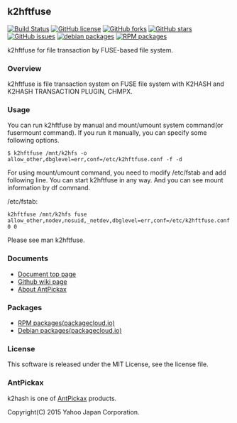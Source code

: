 k2hftfuse
---------
[![Build Status](https://travis-ci.org/yahoojapan/k2hftfuse.svg?branch=master)](https://travis-ci.org/yahoojapan/k2hftfuse)
[![GitHub license](https://img.shields.io/badge/license-MIT-blue.svg)](https://raw.githubusercontent.com/yahoojapan/k2hftfuse/master/COPYING)
[![GitHub forks](https://img.shields.io/github/forks/yahoojapan/k2hftfuse.svg)](https://github.com/yahoojapan/k2hftfuse/network)
[![GitHub stars](https://img.shields.io/github/stars/yahoojapan/k2hftfuse.svg)](https://github.com/yahoojapan/k2hftfuse/stargazers)
[![GitHub issues](https://img.shields.io/github/issues/yahoojapan/k2hftfuse.svg)](https://github.com/yahoojapan/k2hftfuse/issues)
[![debian packages](https://img.shields.io/badge/deb-packagecloud.io-844fec.svg)](https://packagecloud.io/antpickax/stable)
[![RPM packages](https://img.shields.io/badge/rpm-packagecloud.io-844fec.svg)](https://packagecloud.io/antpickax/stable)

k2hftfuse for file transaction by FUSE-based file system.

### Overview
k2hftfuse is file transaction system on FUSE file system with K2HASH and
K2HASH TRANSACTION PLUGIN, CHMPX.

### Usage
You can run k2hftfuse by manual and mount/umount system command(or fusermount command).
If you run it manually, you can specify some following options.
```
$ k2hftfuse /mnt/k2hfs -o allow_other,dbglevel=err,conf=/etc/k2hftfuse.conf -f -d
```

For using mount/umount command, you need to modify /etc/fstab and add following line.
You can start k2hftfuse in any way. And you can see mount information by df command.

/etc/fstab:
```
k2hftfuse /mnt/k2hfs fuse allow_other,nodev,nosuid,_netdev,dbglevel=err,conf=/etc/k2hftfuse.conf 0 0
```

Please see man k2hftfuse.

### Documents
  - [Document top page](https://k2hftfuse.antpick.ax/)
  - [Github wiki page](https://github.com/yahoojapan/k2hftfuse/wiki)
  - [About AntPickax](https://antpick.ax/)

### Packages
  - [RPM packages(packagecloud.io)](https://packagecloud.io/antpickax/stable)
  - [Debian packages(packagecloud.io)](https://packagecloud.io/antpickax/stable)

### License
This software is released under the MIT License, see the license file.

### AntPickax
k2hash is one of [AntPickax](https://antpick.ax/) products.

Copyright(C) 2015 Yahoo Japan Corporation.
